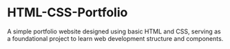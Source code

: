 # HTML-CSS-Portfolio
A simple portfolio website designed using basic HTML and CSS, serving as a foundational project to learn web development structure and components.
